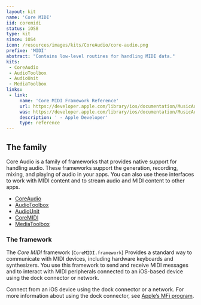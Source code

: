 ```yaml
---
layout: kit
name: 'Core MIDI'
iid: coremidi
status: iOS8
type: kit
since: iOS4
icon: /resources/images/kits/CoreAudio/core-audio.png
prefixe: 'MIDI'
abstract: "Contains low-level routines for handling MIDI data."
kits:
 - CoreAudio
 - AudioToolbox
 - AudioUnit
 - MediaToolbox
links:
 - link:
     name: 'Core MIDI Framework Reference'
     url: https://developer.apple.com/library/ios/documentation/MusicAudio/Reference/CACoreMIDIRef/index.html
     was: https://developer.apple.com/library/ios/documentation/MusicAudio/Reference/CACoreMIDIRef/_index.html
     description: ' - Apple Developer'
     type: reference
---
```


## The family

Core Audio is a family of frameworks that provides native support for handling audio. These frameworks support the generation, recording, mixing, and playing of audio in your apps. You can also use these interfaces to work with MIDI content and to stream audio and MIDI content to other apps.

* [CoreAudio](/CoreAudio)
* [AudioToolbox](/AudioToolbox)
* [AudioUnit](/AudioUnit)
* [CoreMIDI](/CoreMIDI)
* [MediaToolbox](/MediaToolbox)


### The framework

The *Core MIDI* framework (`CoreMIDI.framework`) Provides a standard way to communicate with MIDI devices, including hardware keyboards and synthesizers. You use this framework to send and receive MIDI messages and to interact with MIDI peripherals connected to an iOS-based device using the dock connector or network.

Connect from an iOS device using the dock connector or a network. For more information about using the dock connector, see [Apple’s MFi program](http://developer.apple.com/programs/mfi/).